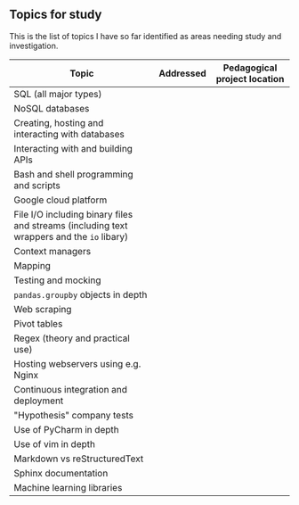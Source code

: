 ## Topics for study
This is the list of topics I have so far identified as areas needing study 
and investigation.

| Topic              | Addressed| Pedagogical project location |
| ------------------ | ---------| ---------------------------- |
| SQL (all major types) |
| NoSQL databases |
| Creating, hosting and interacting with databases |
| Interacting with and building APIs | 
| Bash and shell programming and scripts |
| Google cloud platform |
| File I/O including binary files and streams (including text wrappers and the `io` libary) |
| Context managers |
| Mapping |
| Testing and mocking |
| `pandas.groupby` objects in depth |
| Web scraping | 
| Pivot tables |
| Regex (theory and practical use) |
| Hosting webservers using e.g. Nginx |
| Continuous integration and deployment |
| "Hypothesis" company tests |
| Use of PyCharm in depth |
| Use of vim in depth |
| Markdown vs reStructuredText |
| Sphinx documentation |
| Machine learning libraries |
